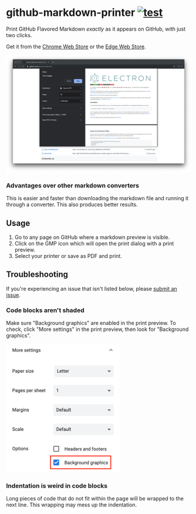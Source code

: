 # github-markdown-printer [![test](https://github.com/jerry1100/github-markdown-printer/actions/workflows/test-markdown.yml/badge.svg)](https://github.com/jerry1100/github-markdown-printer/actions/workflows/test-markdown.yml)

Print GitHub Flavored Markdown _exactly_ as it appears on GitHub, with just two clicks.

Get it from the [Chrome Web Store](https://chrome.google.com/webstore/detail/github-markdown-printer/fehpdlpmcegfpbkgcnaleindodeegapk) or the [Edge Web Store](https://microsoftedge.microsoft.com/addons/detail/github-markdown-printer/njdhaokfdmnighagdlhbfpkmcgojljcl).

![GitHub Markdown Printer demo image](./img/demo.png)

### Advantages over other markdown converters

This is easier and faster than downloading the markdown file and running it through a converter. This also produces better results.

## Usage

1. Go to any page on GitHub where a markdown preview is visible.
2. Click on the GMP icon which will open the print dialog with a print preview.
3. Select your printer or save as PDF and print.

## Troubleshooting

If you're experiencing an issue that isn't listed below, please [submit an issue](https://github.com/jerry1100/github-markdown-printer/issues/new).

### Code blocks aren't shaded

Make sure "Background graphics" are enabled in the print preview. To check, click "More settings" in the print preview, then look for "Background graphics".

<img src="./img/background-graphics.png" height="350" alt="Background graphics setting" />

### Indentation is weird in code blocks

Long pieces of code that do not fit within the page will be wrapped to the next line. This wrapping may mess up the indentation.

